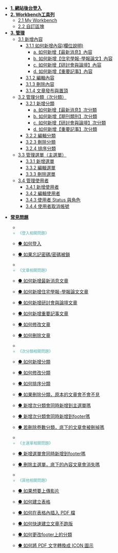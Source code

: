 * [**1. 網站後台登入**](1-workbench-login.md)
* [**2. Workbench工具列**](2-workbench.md)
    * [2.1 My Workbench](2-1-workbench-myworkbench.md)
    * [2.2 自訂區塊](2-2-workbench-customblock.md)
* [**3. 管理**](3-manage.md)
    * [3.1 新增內容](3-1-manage-create-content.md)
        * [3.1.1 如何新增內容(欄位說明)](3-1-1-manage-create-field.md)
            * [a. 如何新增【最新消息】內容](3-1-a-manage-create-news.md)
            * [b. 如何新增【住宅學報-學報論文】內容](3-1-b-manage-create-journal.md)
            * [c. 如何新增【研討會與論壇】內容](3-1-c-manage-create-seminars.md)
            * [d. 如何新增【重要記事】內容](3-1-d-manage-create-events.md)
        * [3.1.2 編輯內容](3-1-2-manage-edit-content.md)
        * [3.1.3 刪除內容](3-1-3-manage-delete-content.md)
        * [3.1.4 文章發布與置頂](3-1-4-manage-top-content.md)
    * [3.2 管理分類（次分類）](3-2-manage-taxonomy.md)
        * [3.2.1 新增分類](3-2-1-manage-create-taxonomy.md)
            * [a. 如何新增【最新消息】次分類](3-2-a-manage-taxonomy-news_vocab.md)
            * [b. 如何新增【期刊類別】次分類](3-2-b-manage-taxonomy-issue_number.md)
            * [c. 如何新增【研討會與論壇】次分類](3-2-c-manage-taxonomy-seminars_vocab.md)
            * [d. 如何新增【重要記事】次分類](3-2-d-manage-taxonomy-events_vocab.md)
        * [3.2.2 編輯分類](3-2-2-manage-edit-taxonomy.md)
        * [3.2.3 刪除分類](3-2-3-manage-delete-taxonomy.md)
        * [3.2.4 排序分類](3-2-4-manage-sort-taxonomy.md)
    * [3.3 管理選單（主選單）](3-3-manage-menu.md)
        * [3.3.1 新增選單](3-3-1-manage-create-menu.md)
        * [3.3.2 編輯選單](3-3-2-manage-edit-menu.md)
        * [3.3.3 刪除選單](3-3-3-manage-delete-menu.md)
    * [3.4 管理使用者](3-4-manage-user.md)
        * [3.4.1 新增使用者](3-4-1-manage-create-user.md)
        * [3.4.2 編輯使用者](3-4-2-manage-edit-user.md)
        * [3.4.3 使用者 Status 與角色](3-4-3-manage-status-user.md)
        * [3.4.4 使用者取消帳號](3-4-4-manage-disable-user.md)
<!-- * [**CKEditor編輯器教學**](6-ckeditor.md) -->
* [**常見問題**](7-qa.md)
    
    * <li style="font-size: 12px ; color: #5aa">《登入相關問題》</li>
    * [● 如何登入](7-1-qa-login.md)
    * [● 如果忘記密碼/密碼被鎖](7-1-qa-login-password.md)

    * <li style="font-size: 12px ; color: #5aa">《文章相關問題》</li>
    * [● 如何新增最新消息文章](3-1-a-manage-create-news.md)
    * [● 如何新增住宅學報-學報論文文章](3-1-b-manage-create-journal.md)
    * [● 如何新增研討會與論壇文章](3-1-c-manage-create-seminars.md)
    * [● 如何新增重要記事文章](3-1-d-manage-create-events.md)
    * [● 如何修改文章](3-1-2-manage-edit-content.md)
    * [● 如何刪除文章](3-1-3-manage-delete-content.md)

    * <li style="font-size: 12px ; color: #5aa">《次分類相關問題》</li>
    * [● 如何新增分類](3-2-1-manage-create-taxonomy.md)
    * [● 如何修改分類](3-2-2-manage-edit-taxonomy.md)
    * [● 如何排序分類](3-2-4-manage-sort-taxonomy.md)
    * [● 如果刪除分類，原本的文章會不會不見](3-2-3-manage-delete-taxonomy?id=【如果刪除分類，原本的文章會不會消失？】)
    * [● 新增次分類會同時新增到主選單嗎](3-2-1-manage-create-taxonomy?id=【新增次分類會同時自動連動到主選單的分類嗎？】)
    * [● 新增次分類會同時新增到footer嗎](3-2-1-manage-create-taxonomy?id=【新增次分類會同時自動連動到footer的選單嗎？】)
    * [● 若刪除卷數分類，底下的文章會被刪掉嗎](3-2-b-manage-taxonomy-issue_number?id=【若刪除卷數分類，底下的文章會被刪掉嗎？】)  

    * <li style="font-size: 12px ; color: #5aa">《主選單相關問題》</li>
    * [● 新增選單會同時新增到footer嗎](3-3-manage-menu?id=【新增選單會同時自動連動到footer的選單嗎？】)
    * [● 刪除主選單，底下的內容文章會消失嗎](3-3-3-manage-delete-menu?id=【刪除主選單，底下的內容文章會消失嗎？】)

    * <li style="font-size: 12px ; color: #5aa">《其他相關問題》</li>
    * [● 如果想要上傳影片](7-5-qa-upload-video.md)
    * [● 如何建立表格](7-5-qa-create-table.md)
    * [● 如何在表格內插入 PDF 檔](7-5-qa-table-pdf.md)
    * [● 如何快速建立文章不跑版](7-5-qa-controlV.md)
    * [● 如何更改footer上的分類](7-5-qa-footer.md)
    * [● 如何將 PDF 文字轉換成 ICON 圖示](7-5-qa-pdf-icon.md)



<!-- * [**常見問題**](7-qa.md)
    * [● 登入相關問題](7-qa?id=_1《登入相關問題》)
    * [● 文章相關問題](7-qa?id=_2《文章相關問題》)
    * [● 次分類相關問題](7-qa?id=_3《次分類相關問題》)
    * [● 主選單相關問題](7-qa?id=_4《主選單相關問題》)
    * [● 其他相關問題](7-qa?id=_5《其他相關問題》) -->


<!-- * **其他**
    * [Markdown](markdown.md "The is <title>")
    * [Plugins](plugins.md "Plugins")
    * [TEST](test.md) -->
